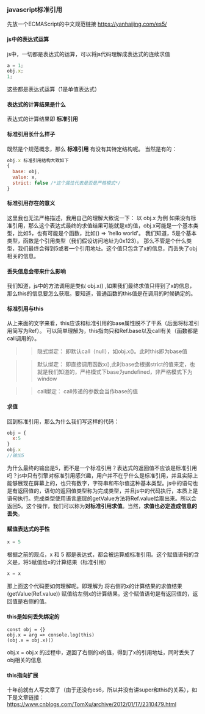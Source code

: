 ### javascript标准引用
先放一个ECMAScript的中文规范链接 https://yanhaijing.com/es5/ 
#### js中的表达式运算
js中，一切都是表达式的运算，可以将js代码理解成表达式的连续求值
```js
a = 1;
obj.x;
1;
```
这些都是表达式运算（1是单值表达式）
#### 表达式的计算结果是什么
表达式的计算结果即 **标准引用**
#### 标准引用长什么样子
既然是个规范概念，那么 **标准引用** 有没有其特定结构呢。
当然是有的：
```js
obj.x 标准引用结构大致如下 
{
  base: obj,
  value: x,
  strict: false /*这个属性代表是否是严格模式*/
}
```
#### 标准引用存在的意义
这里我也无法严格描述，我用自己的理解大致说一下：
以 obj.x 为例
如果没有标准引用，那么这个表达式最终的求值结果可能就是x的值，obj.x可能是一个基本类型，比如5，也有可能是个函数，比如() => 'hello world'。
我们知道，5是个基本类型，函数是个引用类型（我们假设访问地址为0x123）。
那么不管是个什么类型，我们最终会得到5或者一个引用地址。这个值只包含了x的信息，而丢失了obj相关的信息。
#### 丢失信息会带来什么影响
我们知道，js中的方法调用是类似 obj.x() ,如果我们最终求值只得到了x的信息，那么this的信息要怎么获取。要知道，普通函数的this值是在调用的时候确定的。
#### 标准引用与this
从上来面的文字来看，this应该和标准引用的base属性脱不了干系（后面将标准引用简写为Ref）。
可以简单理解为，this指向只和Ref.base以及call有关（函数都是call调用的）。
>> 隐式绑定：
>> 即默认call（null），如obj.x()。此时this即为base值  

>> 默认绑定：
>> 即直接调用函数x(),此时base会根据strict的值来定，也就是我们知道的，严格模式下base为undefined，非严格模式下为window  

>> call绑定：
>> call传递的参数会当作base的值
#### 求值
回到标准引用，那么为什么我们写这样的代码：
```js
obj = { 
  x:5
}
obj.x
//输出5
```
为什么最终的输出是5，而不是一个标准引用？表达式的返回值不应该是标准引用吗？js中只有引擎对标准引用感兴趣，用户并不在乎什么是标准引用，并且实际上能够展现在屏幕上的，也只有数字，字符串和布尔值这种基本类型。js中的语句也是有返回值的，语句的返回值类型称为完成类型，并且js中的代码执行，本质上是语句执行。完成类型使用语言底层的getValue方法将Ref.value给取出来。所以会返回5。这个操作，我们可以称为**对标准引用求值**。当然，**求值也必定造成信息的丢失**。
#### 赋值表达式的手性
```js
x = 5
```
根据之前的观点，x 和 5 都是表达式，都会被运算成标准引用。这个赋值语句的含义是，将5赋值给x的计算结果（标准引用）
```js
x = x
```
那上面这个代码要如何理解呢。即理解为 将右侧的x的计算结果的求值结果(getValue(Ref.value)) 赋值给左侧x的计算结果。这个赋值语句是有返回值的，返回值是右侧的值。
#### this是如何丢失绑定的
```
const obj = {}
obj.x = arg => console.log(this)
(obj.x = obj.x)()
```
obj.x = obj.x 的过程中，返回了右侧的x的值，得到了x的引用地址，同时丢失了obj相关的信息


  
#### this指向扩展
十年前就有人写文章了（由于还没有es6，所以并没有讲super和this的关系），如下是文章链接：  
https://www.cnblogs.com/TomXu/archive/2012/01/17/2310479.html


 
